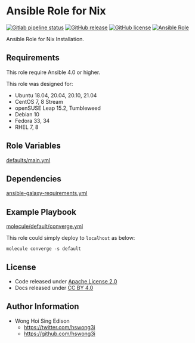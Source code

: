 # Ansible Role for Nix

[![Gitlab pipeline status](https://img.shields.io/gitlab/pipeline/alvistack/ansible-role-nix/master)](https://gitlab.com/alvistack/ansible-role-nix/-/pipelines)
[![GitHub release](https://img.shields.io/github/release/alvistack/ansible-role-nix.svg)](https://github.com/alvistack/ansible-role-nix/releases)
[![GitHub license](https://img.shields.io/github/license/alvistack/ansible-role-nix.svg)](https://github.com/alvistack/ansible-role-nix/blob/master/LICENSE)
[![Ansible Role](https://img.shields.io/badge/galaxy-alvistack.nix-blue.svg)](https://galaxy.ansible.com/alvistack/nix)

Ansible Role for Nix Installation.

## Requirements

This role require Ansible 4.0 or higher.

This role was designed for:

  - Ubuntu 18.04, 20.04, 20.10, 21.04
  - CentOS 7, 8 Stream
  - openSUSE Leap 15.2, Tumbleweed
  - Debian 10
  - Fedora 33, 34
  - RHEL 7, 8

## Role Variables

[defaults/main.yml](defaults/main.yml)

## Dependencies

[ansible-galaxy-requirements.yml](ansible-galaxy-requirements.yml)

## Example Playbook

[molecule/default/converge.yml](molecule/default/converge.yml)

This role could simply deploy to `localhost` as below:

    molecule converge -s default

## License

  - Code released under [Apache License 2.0](LICENSE)
  - Docs released under [CC BY 4.0](http://creativecommons.org/licenses/by/4.0/)

## Author Information

  - Wong Hoi Sing Edison
      - <https://twitter.com/hswong3i>
      - <https://github.com/hswong3i>
